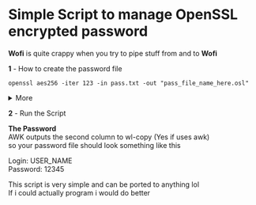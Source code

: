 # **Simple Script to manage OpenSSL encrypted password**  
**Wofi** is quite crappy when you try to pipe stuff from and to **Wofi**  
  
**1** - How to create the password file  
  
```openssl aes256 -iter 123 -in pass.txt -out "pass_file_name_here.osl"```  
<details>
  <summary>More</summary>
  <br>
  I have used <pre>$ aes256</pre> for this script, but you can change it as you please (Read the openssl man page if you don't like it)  
  <br>
for ```-iter``` i used 123 as example, but you don't need to use if if you don't want, you can omit the ```ITER``` flag in the script  
  <br>
the ITER flag will ask for the number you have set (idk if it can only be a number)  
  <br>
the PASS flag will ask for the **Password** of the file  
  <br>
i don't know yet how to make wofi specify it in the title  
  <br>
you can remove the --password flag if you don't really care about it
  </details>

**2** - Run the Script

**The Password**  
AWK outputs the second column to wl-copy (Yes if uses awk)  
so your password file should look something like this  

Login: USER_NAME  
Password: 12345  

This script is very simple and can be ported to anything lol  
If i could actually program i would do better
